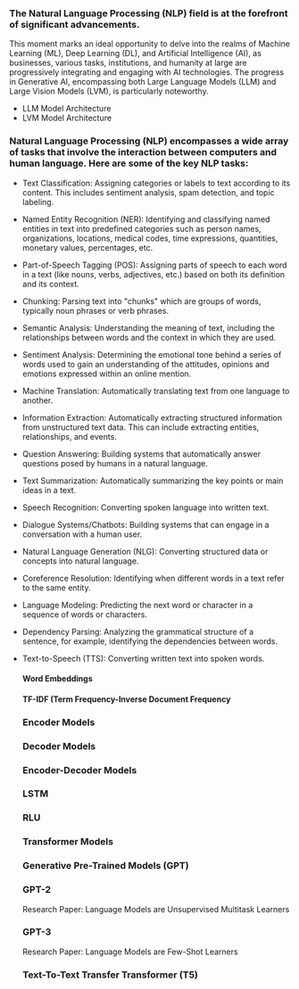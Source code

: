 ### The Natural Language Processing (NLP) field is at the forefront of significant advancements.

This moment marks an ideal opportunity to delve into the realms of Machine Learning (ML), Deep Learning (DL), and Artificial Intelligence (AI), 
as businesses, various tasks, institutions, and humanity at large are progressively integrating and engaging with AI technologies. 
The progress in Generative AI, encompassing both Large Language Models (LLM) and Large Vision Models (LVM), is particularly noteworthy.
- LLM Model Architecture
- LVM Model Architecture

### Natural Language Processing (NLP) encompasses a wide array of tasks that involve the interaction between computers and human language. Here are some of the key NLP tasks:

- Text Classification: Assigning categories or labels to text according to its content. This includes sentiment analysis, spam detection, and topic labeling.

- Named Entity Recognition (NER): Identifying and classifying named entities in text into predefined categories such as person names, organizations, locations, medical codes, time expressions, quantities, monetary values, percentages, etc.

- Part-of-Speech Tagging (POS): Assigning parts of speech to each word in a text (like nouns, verbs, adjectives, etc.) based on both its definition and its context.

- Chunking: Parsing text into "chunks" which are groups of words, typically noun phrases or verb phrases.

- Semantic Analysis: Understanding the meaning of text, including the relationships between words and the context in which they are used.

- Sentiment Analysis: Determining the emotional tone behind a series of words used to gain an understanding of the attitudes, opinions and emotions expressed within an online mention.

- Machine Translation: Automatically translating text from one language to another.

- Information Extraction: Automatically extracting structured information from unstructured text data. This can include extracting entities, relationships, and events.

- Question Answering: Building systems that automatically answer questions posed by humans in a natural language.

- Text Summarization: Automatically summarizing the key points or main ideas in a text.

- Speech Recognition: Converting spoken language into written text.

- Dialogue Systems/Chatbots: Building systems that can engage in a conversation with a human user.

- Natural Language Generation (NLG): Converting structured data or concepts into natural language.
- Coreference Resolution: Identifying when different words in a text refer to the same entity.
- Language Modeling: Predicting the next word or character in a sequence of words or characters.
- Dependency Parsing: Analyzing the grammatical structure of a sentence, for example, identifying the dependencies between words.
- Text-to-Speech (TTS): Converting written text into spoken words.

  #### Word Embeddings
  #### TF-IDF (Term Frequency-Inverse Document Frequency

  ### Encoder Models
  ### Decoder Models
  ### Encoder-Decoder Models
  ### LSTM
  ### RLU
  ### Transformer Models

  ### Generative Pre-Trained Models (GPT)
  ### GPT-2
    Research Paper: Language Models are Unsupervised Multitask Learners
  ### GPT-3
    Research Paper: Language Models are Few-Shot Learners
  ### Text-To-Text Transfer Transformer (T5)

  
